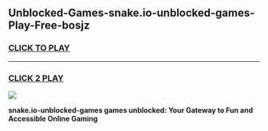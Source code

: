 
## Unblocked-Games-snake.io-unblocked-games-Play-Free-bosjz
<h3>
<a href="https://premium76.site?title=snake.io-unblocked-games&ref=23A">CLICK TO PLAY</a></h3>
<hr>

<h3>
<a href="https://premium76.site?title=snake.io-unblocked-games&ref=23A">CLICK 2 PLAY</a>
  
</h3>

<a href="https://premium76.site?title=snake.io-unblocked-games&ref=23A"><img src="https://clearcache.store/games.png"></a>


**snake.io-unblocked-games games unblocked: Your Gateway to Fun and Accessible Online Gaming**
